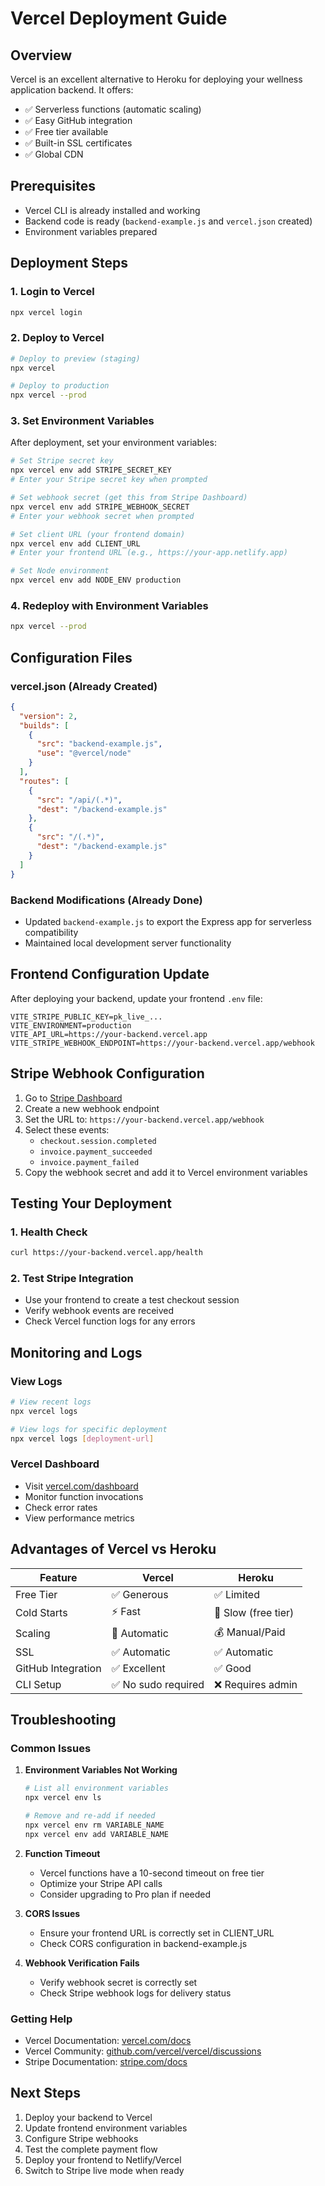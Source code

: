 # Vercel Deployment Guide

## Overview
Vercel is an excellent alternative to Heroku for deploying your wellness application backend. It offers:
- ✅ Serverless functions (automatic scaling)
- ✅ Easy GitHub integration
- ✅ Free tier available
- ✅ Built-in SSL certificates
- ✅ Global CDN

## Prerequisites
- Vercel CLI is already installed and working
- Backend code is ready (`backend-example.js` and `vercel.json` created)
- Environment variables prepared

## Deployment Steps

### 1. Login to Vercel
```bash
npx vercel login
```

### 2. Deploy to Vercel
```bash
# Deploy to preview (staging)
npx vercel

# Deploy to production
npx vercel --prod
```

### 3. Set Environment Variables
After deployment, set your environment variables:

```bash
# Set Stripe secret key
npx vercel env add STRIPE_SECRET_KEY
# Enter your Stripe secret key when prompted

# Set webhook secret (get this from Stripe Dashboard)
npx vercel env add STRIPE_WEBHOOK_SECRET
# Enter your webhook secret when prompted

# Set client URL (your frontend domain)
npx vercel env add CLIENT_URL
# Enter your frontend URL (e.g., https://your-app.netlify.app)

# Set Node environment
npx vercel env add NODE_ENV production
```

### 4. Redeploy with Environment Variables
```bash
npx vercel --prod
```

## Configuration Files

### vercel.json (Already Created)
```json
{
  "version": 2,
  "builds": [
    {
      "src": "backend-example.js",
      "use": "@vercel/node"
    }
  ],
  "routes": [
    {
      "src": "/api/(.*)",
      "dest": "/backend-example.js"
    },
    {
      "src": "/(.*)",
      "dest": "/backend-example.js"
    }
  ]
}
```

### Backend Modifications (Already Done)
- Updated `backend-example.js` to export the Express app for serverless compatibility
- Maintained local development server functionality

## Frontend Configuration Update

After deploying your backend, update your frontend `.env` file:

```env
VITE_STRIPE_PUBLIC_KEY=pk_live_...
VITE_ENVIRONMENT=production
VITE_API_URL=https://your-backend.vercel.app
VITE_STRIPE_WEBHOOK_ENDPOINT=https://your-backend.vercel.app/webhook
```

## Stripe Webhook Configuration

1. Go to [Stripe Dashboard](https://dashboard.stripe.com/webhooks)
2. Create a new webhook endpoint
3. Set the URL to: `https://your-backend.vercel.app/webhook`
4. Select these events:
   - `checkout.session.completed`
   - `invoice.payment_succeeded`
   - `invoice.payment_failed`
5. Copy the webhook secret and add it to Vercel environment variables

## Testing Your Deployment

### 1. Health Check
```bash
curl https://your-backend.vercel.app/health
```

### 2. Test Stripe Integration
- Use your frontend to create a test checkout session
- Verify webhook events are received
- Check Vercel function logs for any errors

## Monitoring and Logs

### View Logs
```bash
# View recent logs
npx vercel logs

# View logs for specific deployment
npx vercel logs [deployment-url]
```

### Vercel Dashboard
- Visit [vercel.com/dashboard](https://vercel.com/dashboard)
- Monitor function invocations
- Check error rates
- View performance metrics

## Advantages of Vercel vs Heroku

| Feature | Vercel | Heroku |
|---------|--------|--------|
| Free Tier | ✅ Generous | ✅ Limited |
| Cold Starts | ⚡ Fast | 🐌 Slow (free tier) |
| Scaling | 🚀 Automatic | 💰 Manual/Paid |
| SSL | ✅ Automatic | ✅ Automatic |
| GitHub Integration | ✅ Excellent | ✅ Good |
| CLI Setup | ✅ No sudo required | ❌ Requires admin |

## Troubleshooting

### Common Issues

1. **Environment Variables Not Working**
   ```bash
   # List all environment variables
   npx vercel env ls
   
   # Remove and re-add if needed
   npx vercel env rm VARIABLE_NAME
   npx vercel env add VARIABLE_NAME
   ```

2. **Function Timeout**
   - Vercel functions have a 10-second timeout on free tier
   - Optimize your Stripe API calls
   - Consider upgrading to Pro plan if needed

3. **CORS Issues**
   - Ensure your frontend URL is correctly set in CLIENT_URL
   - Check CORS configuration in backend-example.js

4. **Webhook Verification Fails**
   - Verify webhook secret is correctly set
   - Check Stripe webhook logs for delivery status

### Getting Help

- Vercel Documentation: [vercel.com/docs](https://vercel.com/docs)
- Vercel Community: [github.com/vercel/vercel/discussions](https://github.com/vercel/vercel/discussions)
- Stripe Documentation: [stripe.com/docs](https://stripe.com/docs)

## Next Steps

1. Deploy your backend to Vercel
2. Update frontend environment variables
3. Configure Stripe webhooks
4. Test the complete payment flow
5. Deploy your frontend to Netlify/Vercel
6. Switch to Stripe live mode when ready
